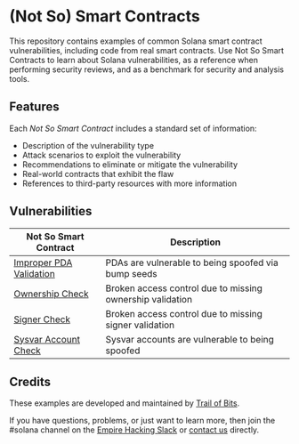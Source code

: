 # (Not So) Smart Contracts

This repository contains examples of common Solana smart contract vulnerabilities, including code from real smart contracts. Use Not So Smart Contracts to learn about Solana vulnerabilities, as a reference when performing security reviews, and as a benchmark for security and analysis tools.

## Features

Each _Not So Smart Contract_ includes a standard set of information:

* Description of the vulnerability type
* Attack scenarios to exploit the vulnerability
* Recommendations to eliminate or mitigate the vulnerability
* Real-world contracts that exhibit the flaw
* References to third-party resources with more information

## Vulnerabilities
| Not So Smart Contract | Description |
| --- | --- |
| [Improper PDA Validation](improper_pda_validation) | PDAs are vulnerable to being spoofed via bump seeds |
| [Ownership Check](ownership_check) | Broken access control due to missing ownership validation |
| [Signer Check](signer_check) | Broken access control due to missing signer validation |
| [Sysvar Account Check](sysvar_account_check) | Sysvar accounts are vulnerable to being spoofed |

## Credits

These examples are developed and maintained by [Trail of Bits](https://www.trailofbits.com/).

If you have questions, problems, or just want to learn more, then join the #solana channel on the [Empire Hacking Slack](https://empireslacking.herokuapp.com/) or [contact us](https://www.trailofbits.com/contact/) directly.
